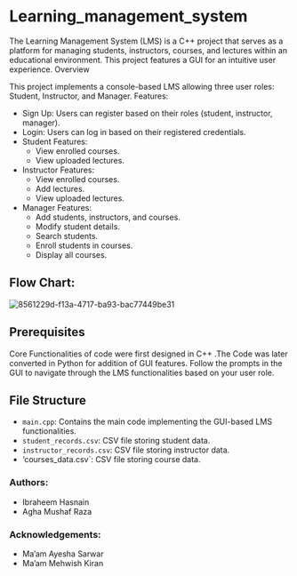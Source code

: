 # Learning_management_system
   

The Learning Management System (LMS) is a C++ project that serves as a platform for managing students, instructors, courses, and lectures within an educational environment. This project features a GUI for an intuitive user experience.
 Overview

This project implements a console-based LMS allowing three user roles: Student, Instructor, and Manager.
Features:
- Sign Up: Users can register based on their roles (student, instructor, manager).
- Login: Users can log in based on their registered credentials.
- Student Features:
  - View enrolled courses.
  - View uploaded lectures.
- Instructor Features:
  - View enrolled courses.
  - Add lectures.
  - View uploaded lectures.
- Manager Features:
  - Add students, instructors, and courses.
  - Modify student details.
  - Search students.
  - Enroll students in courses.
  - Display all courses.

  
## Flow Chart:
![8561229d-f13a-4717-ba93-bac77449be31](https://github.com/SeverusSnape143/Learning_management_system/assets/123812746/cedf8853-853b-487b-a991-a6a9d99803f9)


 
## Prerequisites
Core Functionalities of code were first designed in C++
.The Code was later converted in Python for addition of GUI features.
Follow the prompts in the GUI to navigate through the LMS functionalities based on your user role.
## File Structure
- `main.cpp`: Contains the main code implementing the GUI-based LMS functionalities.
- `student_records.csv`: CSV file storing student data.
- `instructor_records.csv`: CSV file storing instructor data.
- ‘courses_data.csv`: CSV file storing course data.
### Authors: 
- Ibraheem Hasnain 
- Agha Mushaf Raza
### Acknowledgements: 
- Ma’am Ayesha Sarwar
- Ma’am Mehwish Kiran


